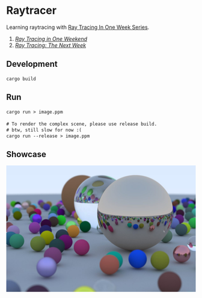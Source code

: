# Raytracer

Learning raytracing with [Ray Tracing In One Week Series](https://github.com/RayTracing/raytracing.github.io).

1. [_Ray Tracing in One Weekend_](https://raytracing.github.io/books/RayTracingInOneWeekend.html)
1. [_Ray Tracing: The Next Week_](https://raytracing.github.io/books/RayTracingTheNextWeek.html)

## Development

```shell
cargo build
```

## Run

```shell
cargo run > image.ppm

# To render the complex scene, please use release build.
# btw, still slow for now :(
cargo run --release > image.ppm
```

## Showcase

![](./img/random_scene.jpg)

